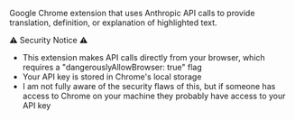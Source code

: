 Google Chrome extension that uses Anthropic API calls to provide translation, definition, or explanation of highlighted text.

⚠️ Security Notice ⚠️
* This extension makes API calls directly from your browser, which requires a "dangerouslyAllowBrowser: true" flag
* Your API key is stored in Chrome's local storage
* I am not fully aware of the security flaws of this, but if someone has access to Chrome on your machine they probably have access to your API key